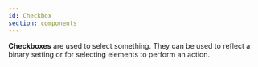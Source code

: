 ```yaml
---
id: Checkbox
section: components
---
```


**Checkboxes** are used to select something. They can be used to reflect a binary setting or for selecting elements to perform an action.
